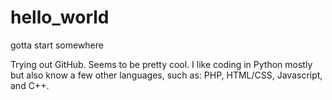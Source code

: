 hello_world
===========

gotta start somewhere

Trying out GitHub. Seems to be pretty cool. I like coding in Python mostly but also know a few other languages, such as: PHP, HTML/CSS, Javascript, and C++.

